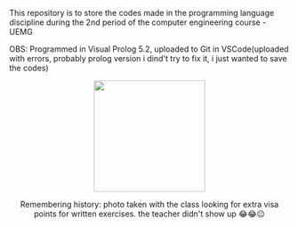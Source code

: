 This repository is to store the codes made in the programming language discipline during the 2nd period 
of the computer engineering course - UEMG

OBS: Programmed in Visual Prolog 5.2, uploaded to Git in VSCode(uploaded with errors, probably prolog version
i dind't try to fix it, i just wanted to save the codes)

<div align="center";>
<img src="https://github.com/MeloLuc/Prolog5.2-2Periodo-study/assets/142686561/d92df34f-b70d-4867-92cf-77367ad67d94" width="200px"/>
<p>Remembering history: photo taken with the class looking for extra visa points for written exercises. 
the teacher didn't show up 😂😂😐</p>  
</div>

